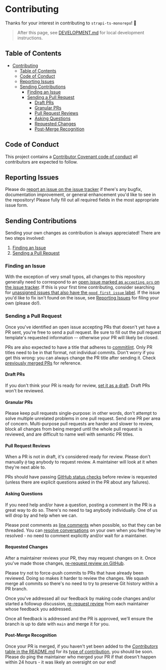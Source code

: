 # Contributing

Thanks for your interest in contributing to `strapi-ts-monorepo`! 💖

> After this page, see [DEVELOPMENT.md][1] for local development instructions.

## Table of Contents

- [Contributing](#contributing)
  - [Table of Contents](#table-of-contents)
  - [Code of Conduct](#code-of-conduct)
  - [Reporting Issues](#reporting-issues)
  - [Sending Contributions](#sending-contributions)
    - [Finding an Issue](#finding-an-issue)
    - [Sending a Pull Request](#sending-a-pull-request)
      - [Draft PRs](#draft-prs)
      - [Granular PRs](#granular-prs)
      - [Pull Request Reviews](#pull-request-reviews)
      - [Asking Questions](#asking-questions)
      - [Requested Changes](#requested-changes)
      - [Post-Merge Recognition](#post-merge-recognition)

## Code of Conduct

This project contains a [Contributor Covenant code of conduct][2] all
contributors are expected to follow.

## Reporting Issues

Please do [report an issue on the issue tracker][3] if there's any bugfix,
documentation improvement, or general enhancement you'd like to see in the
repository! Please fully fill out all required fields in the most appropriate
issue form.

## Sending Contributions

Sending your own changes as contribution is always appreciated! There are two
steps involved:

1. [Finding an Issue](#finding-an-issue)
2. [Sending a Pull Request](#sending-a-pull-request)

### Finding an Issue

With the exception of very small typos, all changes to this repository generally
need to correspond to an [open issue marked as `accepting prs` on the issue
tracker][4]. If this is your first time contributing, consider searching for
[unassigned issues that also have the `good first issue` label][5]. If the issue
you'd like to fix isn't found on the issue, see [Reporting Issues][6] for filing
your own (please do!).

### Sending a Pull Request

Once you've identified an open issue accepting PRs that doesn't yet have a PR
sent, you're free to send a pull request. Be sure to fill out the pull request
template's requested information -- otherwise your PR will likely be closed.

PRs are also expected to have a title that adheres to [commitlint][7]. Only PR
titles need to be in that format, not individual commits. Don't worry if you get
this wrong: you can always change the PR title after sending it. Check
[previously merged PRs][8] for reference.

#### Draft PRs

If you don't think your PR is ready for review, [set it as a draft][9]. Draft
PRs won't be reviewed.

#### Granular PRs

Please keep pull requests single-purpose: in other words, don't attempt to solve
multiple unrelated problems in one pull request. Send one PR per area of
concern. Multi-purpose pull requests are harder and slower to review, block all
changes from being merged until the whole pull request is reviewed, and are
difficult to name well with semantic PR titles.

#### Pull Request Reviews

When a PR is not in draft, it's considered ready for review. Please don't
manually `@` tag anybody to request review. A maintainer will look at it when
they're next able to.

PRs should have passing [GitHub status checks][13] before review is requested
(unless there are explicit questions asked in the PR about any failures).

#### Asking Questions

If you need help and/or have a question, posting a comment in the PR is a great
way to do so. There's no need to tag anybody individually. One of us will drop
by and help when we can.

Please post comments as [line comments][14] when possible, so that they can be
threaded. You can [resolve conversations][15] on your own when you feel they're
resolved - no need to comment explicitly and/or wait for a maintainer.

#### Requested Changes

After a maintainer reviews your PR, they may request changes on it. Once you've
made those changes, [re-request review on GitHub][10].

Please try not to force-push commits to PRs that have already been reviewed.
Doing so makes it harder to review the changes. We squash merge all commits so
there's no need to try to preserve Git history within a PR branch.

Once you've addressed all our feedback by making code changes and/or started a
followup discussion, [re-request review][10] from each maintainer whose feedback
you addressed.

Once all feedback is addressed and the PR is approved, we'll ensure the branch
is up to date with `main` and merge it for you.

#### Post-Merge Recognition

Once your PR is merged, if you haven't yet been added to the [_Contributors_
table in the README.md][11] for its [type of contribution][12], you should be
soon. Please do ping the maintainer who merged your PR if that doesn't happen
within 24 hours - it was likely an oversight on our end!

[1]: ./DEVELOPMENT.md
[2]: ./CODE_OF_CONDUCT.md
[3]: https://github.com/timelessco/strapi-ts-monorepo/issues/new/choose
[4]: https://github.com/timelessco/strapi-ts-monorepo/issues?q=is%3Aopen+is%3Aissue+label%3A%22accepting+prs%22
[5]: https://github.com/timelessco/strapi-ts-monorepo/issues?q=is%3Aopen+is%3Aissue+label%3A%22accepting+prs%22+label%3A%22good+first+issue%22+no%3Aassignee
[6]: #reporting-issues
[7]: https://github.com/conventional-changelog/commitlint
[8]: https://github.com/timelessco/strapi-ts-monorepo/pulls?q=is%3Apr+is%3Amerged+-label%3Adependencies+
[9]: https://docs.github.com/en/pull-requests/collaborating-with-pull-requests/proposing-changes-to-your-work-with-pull-requests/changing-the-stage-of-a-pull-request#converting-a-pull-request-to-a-draft
[10]: https://docs.github.com/en/pull-requests/collaborating-with-pull-requests/reviewing-changes-in-pull-requests/about-pull-request-reviews#re-requesting-a-review
[11]: ../README.md#contributors
[12]: https://allcontributors.org/docs/en/emoji-key "Allcontributors emoji key"
[13]: https://docs.github.com/en/pull-requests/collaborating-with-pull-requests/collaborating-on-repositories-with-code-quality-features/about-status-checks
[14]: https://docs.github.com/en/pull-requests/collaborating-with-pull-requests/reviewing-changes-in-pull-requests/commenting-on-a-pull-request#adding-line-comments-to-a-pull-request
[15]: https://docs.github.com/en/pull-requests/collaborating-with-pull-requests/reviewing-changes-in-pull-requests/commenting-on-a-pull-request#resolving-conversations
